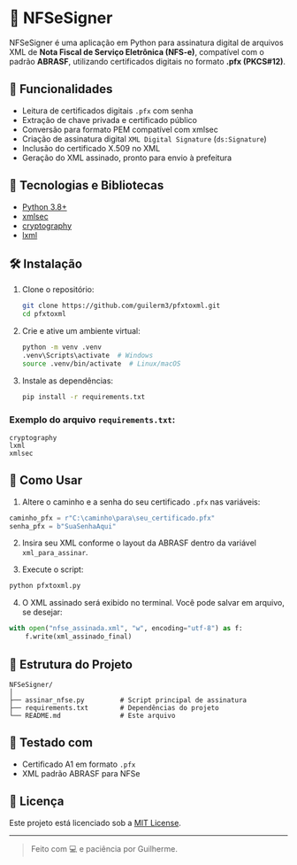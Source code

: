 # 📄 NFSeSigner

NFSeSigner é uma aplicação em Python para assinatura digital de arquivos XML de **Nota Fiscal de Serviço Eletrônica (NFS-e)**, compatível com o padrão **ABRASF**, utilizando certificados digitais no formato **.pfx (PKCS#12)**.

## 🔐 Funcionalidades

- Leitura de certificados digitais `.pfx` com senha  
- Extração de chave privada e certificado público  
- Conversão para formato PEM compatível com xmlsec  
- Criação de assinatura digital `XML Digital Signature` (`ds:Signature`)  
- Inclusão do certificado X.509 no XML  
- Geração do XML assinado, pronto para envio à prefeitura  

## 🧰 Tecnologias e Bibliotecas

- [Python 3.8+](https://www.python.org)
- [xmlsec](https://github.com/mehcode/python-xmlsec)
- [cryptography](https://cryptography.io)
- [lxml](https://lxml.de)

## 🛠️ Instalação

1. Clone o repositório:

   ```bash
   git clone https://github.com/guilerm3/pfxtoxml.git
   cd pfxtoxml
   ```

2. Crie e ative um ambiente virtual:

   ```bash
   python -m venv .venv
   .venv\Scripts\activate  # Windows
   source .venv/bin/activate  # Linux/macOS
   ```

3. Instale as dependências:

   ```bash
   pip install -r requirements.txt
   ```

### Exemplo do arquivo `requirements.txt`:

```
cryptography
lxml
xmlsec
```

## 🚀 Como Usar

1. Altere o caminho e a senha do seu certificado `.pfx` nas variáveis:

```python
caminho_pfx = r"C:\caminho\para\seu_certificado.pfx"
senha_pfx = b"SuaSenhaAqui"
```

2. Insira seu XML conforme o layout da ABRASF dentro da variável `xml_para_assinar`.

3. Execute o script:

```bash
python pfxtoxml.py
```

4. O XML assinado será exibido no terminal. Você pode salvar em arquivo, se desejar:

```python
with open("nfse_assinada.xml", "w", encoding="utf-8") as f:
    f.write(xml_assinado_final)
```

## 📂 Estrutura do Projeto

```
NFSeSigner/
│
├── assinar_nfse.py         # Script principal de assinatura
├── requirements.txt        # Dependências do projeto
└── README.md               # Este arquivo
```

## 🧪 Testado com

- Certificado A1 em formato `.pfx`
- XML padrão ABRASF para NFSe

## 📄 Licença

Este projeto está licenciado sob a [MIT License](LICENSE).

---

> Feito com 💻 e paciência por Guilherme.
